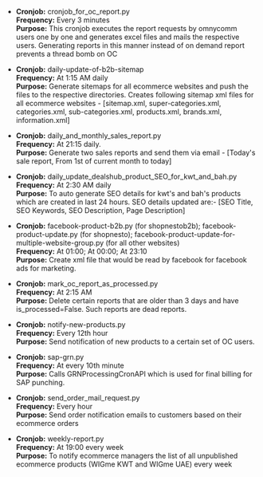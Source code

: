 * **Cronjob:** cronjob_for_oc_report.py<br>
**Frequency:** Every 3 minutes<br>
**Purpose:** This cronjob executes the report requests by omnycomm users one by one and generates excel files and mails the respective users. Generating reports in this manner instead of on demand report prevents a thread bomb on OC

* **Cronjob:** daily-update-of-b2b-sitemap<br>
**Frequency:** At 1:15 AM daily<br>
**Purpose:** Generate sitemaps for all ecommerce websites and push the files to the respective directories. Creates following sitemap xml files for all ecommerce websites - [sitemap.xml, super-categories.xml, categories.xml, sub-categories.xml, products.xml, brands.xml, information.xml]


* **Cronjob:** daily_and_monthly_sales_report.py<br>
**Frequency:** At 21:15 daily.<br>
**Purpose:** Generate two sales reports and send them via email - [Today's sale report, From 1st of current month to today]


* **Cronjob:** daily_update_dealshub_product_SEO_for_kwt_and_bah.py<br>
**Frequency:** At 2:30 AM daily<br>
**Purpose:** To auto generate SEO details for kwt's and bah's products which are created in last 24 hours.
SEO details updated are:- [SEO Title, SEO Keywords, SEO Description, Page Description]

* **Cronjob:** facebook-product-b2b.py (for shopnestob2b); facebook-product-update.py (for shopnesto); facebook-product-update-for-multiple-website-group.py (for all other websites)<br>
**Frequency:** At 01:00; At 00:00; At 23:10<br>
**Purpose:** Create xml file that would be read by facebook for facebook ads for marketing.


* **Cronjob:** mark_oc_report_as_processed.py<br>
**Frequency:** At 2:15 AM<br>
**Purpose:** Delete certain reports that are older than 3 days and have is_processed=False. Such reports are dead reports.


* **Cronjob:** notify-new-products.py<br>
**Frequency:** Every 12th hour<br>
**Purpose:** Send notification of new products to a certain set of OC users.


* **Cronjob:** sap-grn.py<br>
**Frequency:** At every 10th minute<br>
**Purpose:** Calls GRNProcessingCronAPI which is used for final billing for SAP punching.


* **Cronjob:** send_order_mail_request.py<br>
**Frequency:** Every hour<br>
**Purpose:** Send order notification emails to customers based on their ecommerce orders


* **Cronjob:** weekly-report.py<br>
**Frequency:** At 19:00 every week<br>
**Purpose:** To notify ecommerce managers the list of all unpublished ecommerce products (WIGme KWT and WIGme UAE) every week 